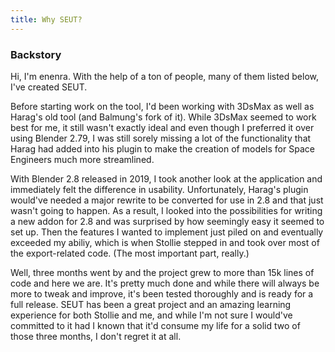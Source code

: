 ```yaml
---
title: Why SEUT?
---
```


### Backstory

Hi, I'm enenra. With the help of a ton of people, many of them listed below, I've created SEUT. 

Before starting work on the tool, I'd been working with 3DsMax as well as Harag's old tool (and Balmung's fork of it). While 3DsMax seemed to work best for me, it still wasn't exactly ideal and even though I preferred it over using Blender 2.79, I was still sorely missing a lot of the functionality that Harag had added into his plugin to make the creation of models for Space Engineers much more streamlined. 

With Blender 2.8 released in 2019, I took another look at the application and immediately felt the difference in usability. Unfortunately, Harag's plugin would've needed a major rewrite to be converted for use in 2.8 and that just wasn't going to happen. As a result, I looked into the possibilities for writing a new addon for 2.8 and was surprised by how seemingly easy it seemed to set up. Then the features I wanted to implement just piled on and eventually exceeded my abiliy, which is when Stollie stepped in and took over most of the export-related code. (The most important part, really.) 

Well, three months went by and the project grew to more than 15k lines of code and here we are. It's pretty much done and while there will always be more to tweak and improve, it's been tested thoroughly and is ready for a full release. SEUT has been a great project and an amazing learning experience for both Stollie and me, and while I'm not sure I would've committed to it had I known that it'd consume my life for a solid two of those three months, I don't regret it at all.